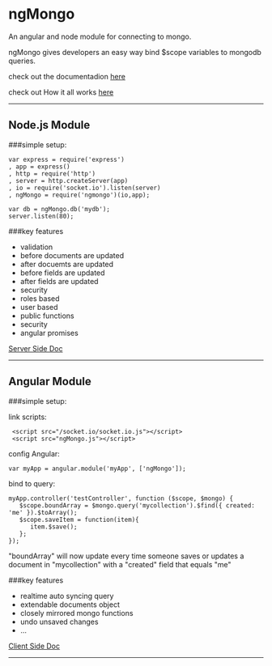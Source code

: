 ngMongo
=======

An angular and node module for connecting to mongo.

ngMongo gives developers an easy way bind $scope variables to mongodb queries.

check out the documentadion [here](https://github.com/ratscrew/ngMongo/wiki)

check out How it all works [here](https://github.com/ratscrew/ngMongo/wiki/how-it-all-works)
***

## Node.js Module
###simple setup:

    var express = require('express')
    , app = express()
    , http = require('http')
    , server = http.createServer(app)
    , io = require('socket.io').listen(server)
    , ngMongo = require('ngmongo')(io,app);

    var db = ngMongo.db('mydb');
    server.listen(80);


###key features

* validation
 * before documents are updated
 * after docuemts are updated
 * before fields are updated
 * after fields are updated
* security
 * roles based
 * user based
* public functions
 * security
 * angular promises

[Server Side Doc](https://github.com/ratscrew/ngMongo/wiki/Server-Side)
***

## Angular Module

###simple setup:

link scripts:

     <script src="/socket.io/socket.io.js"></script>
     <script src="ngMongo.js"></script>


config Angular:
   
    var myApp = angular.module('myApp', ['ngMongo']);

bind to query:


    myApp.controller('testController', function ($scope, $mongo) {
       $scope.boundArray = $mongo.query('mycollection').$find({ created: 'me' }).$toArray();
       $scope.saveItem = function(item){
          item.$save();
       };
    });

"boundArray" will now update every time someone saves or updates a document in "mycollection" with a "created" field that equals "me"

###key features

* realtime auto syncing query
* extendable documents object 
* closely mirrored mongo functions
* undo unsaved changes
* ...

[Client Side Doc](https://github.com/ratscrew/ngMongo/wiki/Client-Side)
***
